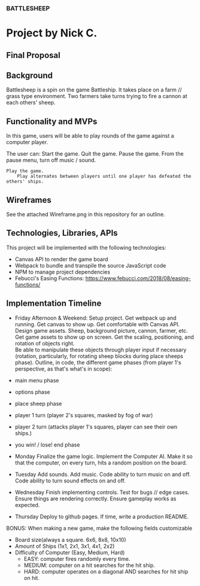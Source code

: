 ### BATTLESHEEP
# Project by Nick C.

## Final Proposal

## Background
Battlesheep is a spin on the game Battleship.  It takes place on a farm // grass type environment.  Two farmers take turns trying to fire a cannon at each others' sheep.  

## Functionality and MVPs

In this game, users will be able to play rounds of the game against a computer player.  

The user can:
    Start the game.
    Quit the game.
    Pause the game.
        From the pause menu, turn off music / sound.
    
    Play the game.
        Play alternates between players until one player has defeated the others' ships.

## Wireframes

See the attached Wireframe.png in this repository for an outline.

## Technologies, Libraries, APIs

This project will be implemented with the following technologies:
* Canvas API to render the game board
* Webpack to bundle and transpile the source JavaScript code
* NPM to manage project dependencies
* Febucci's Easing Functions:  https://www.febucci.com/2018/08/easing-functions/

## Implementation Timeline

* Friday Afternoon & Weekend:
Setup project.
Get webpack up and running.
Get canvas to show up.
Get comfortable with Canvas API.
Design game assets.  Sheep,
background picture, cannon,
farmer, etc.
Get game assets to show up on screen.
Get the scaling, positioning, and rotation of objects right.  
Be able to manipulate these objects through player input if necessary (rotation, particularly, for rotating sheep blocks during place sheeps phase).
Outline, in code, the different game phases (from player 1's perspective, as that's what's in scope):
* main menu phase
* options phase 
* place sheep phase
* player 1 turn (player 2's squares, masked by fog of war)
* player 2 turn (attacks player 1's squares, player can see their own ships.)
* you win! / lose! end phase

* Monday
Finalize the game logic.
Implement the Computer AI.
Make it so that the computer, on every turn, hits a random position on the board.

* Tuesday
Add sounds.
Add music.
Code ability to turn music on and off.
Code ability to turn sound effects on and off.

* Wednesday
Finish implementing controls.
Test for bugs // edge cases.
Ensure things are rendering correctly.
Ensure gameplay works as expected.

* Thursday
Deploy to github pages.
If time, write a production README.

BONUS:
When making a new game, make the following fields customizable
* Board size(always a square.  6x6, 8x8, 10x10)
* Amount of Ships (1x1, 2x1, 3x1, 4x1, 2x2)
* Difficulty of Computer (Easy, Medium, Hard)
    * EASY: computer fires randomly every time.
    * MEDIUM: computer on a hit searches for the hit ship.
    * HARD: computer operates on a diagonal AND searches for hit ship on hit.


